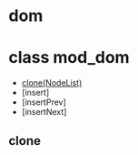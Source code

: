 # dom

# class mod_dom
- [clone(NodeList)](#clone)
- [insert]
- [insertPrev]
- [insertNext]

## clone